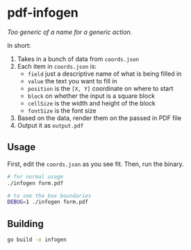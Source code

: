 # pdf-infogen

_Too generic of a name for a generic action._

In short:

1. Takes in a bunch of data from `coords.json`
1. Each item in `coords.json` is:
   - `field` just a descriptive name of what is being filled in
   - `value` the text you want to fill in
   - `position` is the `[X, Y]` coordinate on where to start
   - `block` on whether the input is a square block
   - `cellSize` is the width and height of the block
   - `fontSize` is the font size
1. Based on the data, render them on the passed in PDF file
1. Output it as `output.pdf`

## Usage

First, edit the `coords.json` as you see fit. Then, run the binary.

```sh
# for normal usage
./infogen form.pdf

# to see the box boundaries
DEBUG=1 ./infogen form.pdf
```

## Building

```sh
go build -o infogen
```
